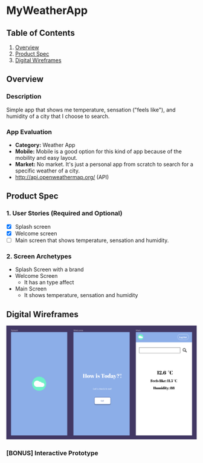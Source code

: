 MyWeatherApp
===

## Table of Contents
1. [Overview](#Overview)
2. [Product Spec](#Product-Spec)
3. [Digital Wireframes](#Wireframes)

## Overview
### Description
Simple app that shows me temperature, sensation ("feels like"), and humidity of a city that I choose to search.

### App Evaluation

- **Category:** Weather App
- **Mobile:** Mobile is a good option for this kind of app because of the mobility and easy layout.
- **Market:** No market. It's just a personal app from scratch to search for a specific weather of a city.
- http://api.openweathermap.org/ (API)

## Product Spec

### 1. User Stories (Required and Optional)

* [x] Splash screen
* [x] Welcome screen
* [ ] Main screen that shows temperature, sensation and humidity.

### 2. Screen Archetypes 

* Splash Screen with a brand
* Welcome Screen
    * It has an type affect
* Main Screen
    * It shows temperature, sensation and humidity

## Digital Wireframes
<img src="https://github.com/malucart/MyWeatherApp/blob/main/luizaWeatherApp.png" width=600>

### [BONUS] Interactive Prototype